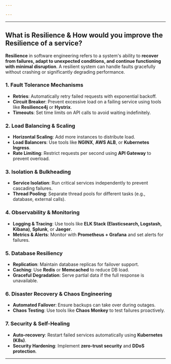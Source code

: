 ```yaml
---

---
```


---
## What is Resilience & How would you improve the Resilience of a service?

**Resilience** in software engineering refers to a system's ability to **recover from failures, adapt to unexpected conditions, and continue functioning with minimal disruption**. A resilient system can handle faults gracefully without crashing or significantly degrading performance.

### **1. Fault Tolerance Mechanisms**

- **Retries**: Automatically retry failed requests with exponential backoff.
- **Circuit Breaker**: Prevent excessive load on a failing service using tools like **Resilience4j** or **Hystrix**.
- **Timeouts**: Set time limits on API calls to avoid waiting indefinitely.

### **2. Load Balancing & Scaling**

- **Horizontal Scaling**: Add more instances to distribute load.
- **Load Balancers**: Use tools like **NGINX**, **AWS ALB**, or **Kubernetes Ingress**.
- **Rate Limiting**: Restrict requests per second using **API Gateway** to prevent overload.

### **3. Isolation & Bulkheading**

- **Service Isolation**: Run critical services independently to prevent cascading failures.
- **Thread Pooling**: Separate thread pools for different tasks (e.g., database, external calls).

### **4. Observability & Monitoring**

- **Logging & Tracing**: Use tools like **ELK Stack (Elasticsearch, Logstash, Kibana)**, **Splunk**, or **Jaeger**.
- **Metrics & Alerts**: Monitor with **Prometheus + Grafana** and set alerts for failures.

### **5. Database Resiliency**

- **Replication**: Maintain database replicas for failover support.
- **Caching**: Use **Redis** or **Memcached** to reduce DB load.
- **Graceful Degradation**: Serve partial data if the full response is unavailable.

### **6. Disaster Recovery & Chaos Engineering**

- **Automated Failover**: Ensure backups can take over during outages.
- **Chaos Testing**: Use tools like **Chaos Monkey** to test failures proactively.

### **7. Security & Self-Healing**

- **Auto-recovery**: Restart failed services automatically using **Kubernetes (K8s)**.
- **Security Hardening**: Implement **zero-trust security** and **DDoS protection**.

---

